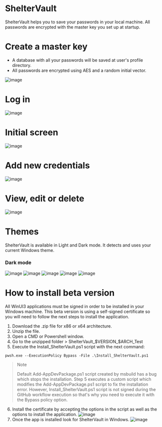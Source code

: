 # ShelterVault
ShelterVault helps you to save your passwords in your local machine. All passwords are encrypted with the master key you set up at startup.

# Create a master key
- A database with all your passwords will be saved at user's profile directory.
- All passwords are encrypted using AES and a random initial vector.

![image](https://github.com/user-attachments/assets/d7982ac7-52fd-44b0-b59e-cc1e57b74e3d)

# Log in
![image](https://github.com/user-attachments/assets/34647d85-bdf6-4a01-9b80-db457ec7660d)

# Initial screen
![image](https://github.com/user-attachments/assets/f219e6b6-4699-420c-929a-64793e37f48e)

# Add new credentials
![image](https://github.com/user-attachments/assets/3ef0c5e2-94c2-4a1c-b78f-93bba3cac021)

# View, edit or delete
![image](https://github.com/user-attachments/assets/87e09fae-733b-423f-bcac-1b3c6de119e1)

# Themes
ShelterVault is available in Light and Dark mode. It detects and uses your current Windows theme.

### Dark mode
![image](https://github.com/user-attachments/assets/6d000fbd-da25-4908-a759-eccc37afa3ed)
![image](https://github.com/user-attachments/assets/51be8bcc-060a-475c-9be0-7a305ada39f4)
![image](https://github.com/user-attachments/assets/36d3d4da-a72c-4bd1-ae35-7a9934358025)
![image](https://github.com/user-attachments/assets/d10b210f-f300-46dc-9934-9ee022dd1559)
![image](https://github.com/user-attachments/assets/4b5674a7-50d3-4efc-b64d-67da7347bd29)

# How to install beta version
All WinUI3 applications must be signed in order to be installed in your Windows machine. This beta version is using a self-signed certificate so you will need to follow the next steps to install the application.
1. Download the .zip file for x86 or x64 architecture.
2. Unzip the file.
3. Open a CMD or Powershell window.
4. Go to the unzipped folder > ShelterVault_$VERSION_$ARCH_Test
5. Execute the Install_ShelterVault.ps1 script with the next command:
```
pwsh.exe --ExecutionPolicy Bypass -File .\Install_ShelterVault.ps1
```
>Note
>
>Default Add-AppDevPackage.ps1 script created by msbuild has a bug which stops the installation. Step 5 executes a custom script which modifies the Add-AppDevPackage.ps1 script to fix the installation error. However, Install_ShelterVault.ps1 script is not signed during the GitHub workflow execution so that's why you need to execute it with the Bypass policy option.
6. Install the certificate by accepting the options in the script as well as the options to install the application.
![image](https://github.com/user-attachments/assets/8335b0e1-a210-4164-bc58-64fab5f7df89)
7. Once the app is installed look for ShelterVault in Windows.
![image](https://github.com/user-attachments/assets/c32fd34c-3f02-4272-afee-fd7e2e798132)
